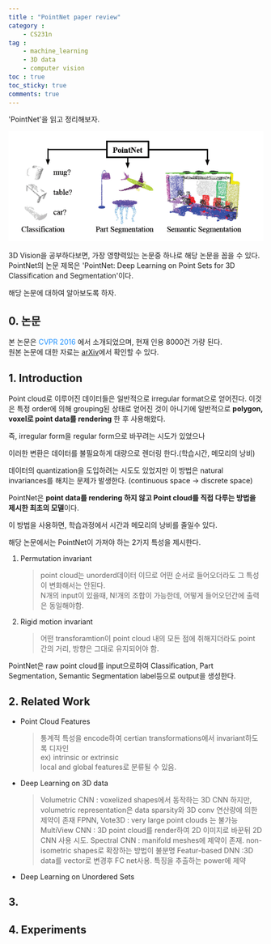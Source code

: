 ```yaml
---
title : "PointNet paper review"
category :
    - CS231n
tag :
    - machine_learning
    - 3D data
    - computer vision
toc : true
toc_sticky: true
comments: true
---
```

'PointNet'을 읽고 정리해보자.  

![](/assets/image/2022-05-02-23-08-43.png)

3D Vision을 공부하다보면, 가장 영향력있는 논문중 하나로 해당 논문을 꼽을 수 있다.  
PointNet의 논문 제목은 'PointNet: Deep Learning on Point Sets for 3D Classification and Segmentation'이다. 


해당 논문에 대하여 알아보도록 하자.

## 0. 논문 
본 논문은 <font color='#1E90FF'> CVPR 2016 </font>에서 소개되었으며, 현재 인용 8000건 가량 된다.  
원본 논문에 대한 자료는 [arXiv](https://arxiv.org/abs/1512.03385)에서 확인할 수 있다.  


## 1. Introduction

Point cloud로 이루어진 데이터들은 일반적으로 irregular format으로 얻어진다. 이것은 특정 order에 의해 grouping된 상태로 얻어진 것이 아니기에 일반적으로 **polygon, voxel로 point data를 rendering** 한 후 사용해왔다. 

즉, irregular form을 regular form으로 바꾸려는 시도가 있었으나

이러한 변환은 데이터를 불필요하게 대량으로 렌더링 한다.(학습시간, 메모리의 낭비) <br/>

데이터의 quantization을 도입하려는 시도도 있었지만 이 방법은 natural invariances를 해치는 문제가 발생한다.  (continuous space -> discrete space)

PointNet은 **point data를 rendering 하지 않고 Point cloud를 직접 다루는 방법을 제시한 최초의 모델**이다. 

이 방법을 사용하면, 학습과정에서 시간과 메모리의 낭비를 줄일수 있다. 

해당 논문에서는 PointNet이 가져야 하는 2가지 특성을 제시한다. 

1. Permutation invariant
    > point cloud는 unorderd데이터 이므로 어떤 순서로 들어오더라도 그 특성이 변화해서는 안된다. <br/>
    > N개의 input이 있을때, N!개의 조합이 가능한데, 어떻게 들어오던간에 출력은 동일해야함. 
2. Rigid motion invariant
    > 어떤 transforamtion이 point cloud 내의 모든 점에 취해지더라도 point 간의 거리, 방향은 그대로 유지되어야 함.

PointNet은 raw point cloud를 input으로하여 Classification, Part Segmentation, Semantic Segmentation label등으로 output을 생성한다. 

## 2. Related Work

- Point Cloud Features
    > 통계적 특성을 encode하여 certian transformations에서 invariant하도록 디자인 <br/>
    > ex) intrinsic or extrinsic <br/>
    > local and global features로 분류될 수 있음. 

- Deep Learning on 3D data 
    > Volumetric CNN : voxelized shapes에서 동작하는 3D CNN
    > 하지만, volumetric representation은 data sparsity와 3D conv 연산량에 의한 제약이 존재 
    > FPNN, Vote3D : very large point clouds 는 불가능
    > MultiView CNN : 3D point cloud를 render하여 2D 이미지로 바꾼뒤 2D CNN 사용 시도. 
    > Spectral CNN : manifold meshes에 제약이 존재. non-isometric shapes로 확장하는 방법이 불분명
    > Featur-based DNN :3D data를 vector로 변경후 FC net사용. 특징을 추출하는 power에 제약

- Deep Learning on Unordered Sets 
    > 

## 3.  

## 4. Experiments






